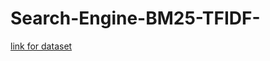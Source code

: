 # Search-Engine-BM25-TFIDF- 
[link for dataset](https://bitbucket.org/dalvimangesh000/ir-project/src/%27main%27/)
